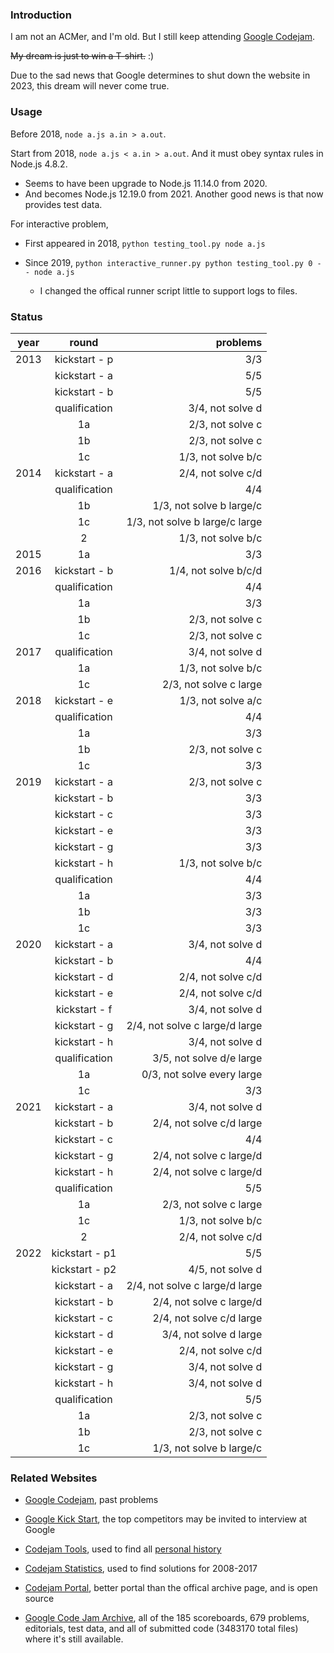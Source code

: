 ### Introduction

I am not an ACMer, and I'm old. But I still keep attending [Google Codejam](https://code.google.com/codejam/).

~~My dream is just to win a T-shirt.~~ :)

Due to the sad news that Google determines to shut down the website in 2023, this dream will never come true.

### Usage

Before 2018, `node a.js a.in > a.out`.

Start from 2018, `node a.js < a.in > a.out`. And it must obey syntax rules in Node.js 4.8.2.

  - Seems to have been upgrade to Node.js 11.14.0 from 2020.
  - And becomes Node.js 12.19.0 from 2021. Another good news is that now provides test data.

For interactive problem,

- First appeared in 2018, `python testing_tool.py node a.js`

- Since 2019, `python interactive_runner.py python testing_tool.py 0 -- node a.js`

  - I changed the offical runner script little to support logs to files.

### Status

| year | round         | problems                        |
| ---- |:-------------:| -------------------------------:|
| 2013 | kickstart - p | 3/3                             |
|      | kickstart - a | 5/5                             |
|      | kickstart - b | 5/5                             |
|      | qualification | 3/4, not solve d                |
|      | 1a            | 2/3, not solve c                |
|      | 1b            | 2/3, not solve c                |
|      | 1c            | 1/3, not solve b/c              |
| 2014 | kickstart - a | 2/4, not solve c/d              |
|      | qualification | 4/4                             |
|      | 1b            | 1/3, not solve b large/c        |
|      | 1c            | 1/3, not solve b large/c large  |
|      | 2             | 1/3, not solve b/c              |
| 2015 | 1a            | 3/3                             |
| 2016 | kickstart - b | 1/4, not solve b/c/d            |
|      | qualification | 4/4                             |
|      | 1a            | 3/3                             |
|      | 1b            | 2/3, not solve c                |
|      | 1c            | 2/3, not solve c                |
| 2017 | qualification | 3/4, not solve d                |
|      | 1a            | 1/3, not solve b/c              |
|      | 1c            | 2/3, not solve c large          |
| 2018 | kickstart - e | 1/3, not solve a/c              |
|      | qualification | 4/4                             |
|      | 1a            | 3/3                             |
|      | 1b            | 2/3, not solve c                |
|      | 1c            | 3/3                             |
| 2019 | kickstart - a | 2/3, not solve c                |
|      | kickstart - b | 3/3                             |
|      | kickstart - c | 3/3                             |
|      | kickstart - e | 3/3                             |
|      | kickstart - g | 3/3                             |
|      | kickstart - h | 1/3, not solve b/c              |
|      | qualification | 4/4                             |
|      | 1a            | 3/3                             |
|      | 1b            | 3/3                             |
|      | 1c            | 3/3                             |
| 2020 | kickstart - a | 3/4, not solve d                |
|      | kickstart - b | 4/4                             |
|      | kickstart - d | 2/4, not solve c/d              |
|      | kickstart - e | 2/4, not solve c/d              |
|      | kickstart - f | 3/4, not solve d                |
|      | kickstart - g | 2/4, not solve c large/d large  |
|      | kickstart - h | 3/4, not solve d                |
|      | qualification | 3/5, not solve d/e large        |
|      | 1a            | 0/3, not solve every large      |
|      | 1c            | 3/3                             |
| 2021 | kickstart - a | 3/4, not solve d                |
|      | kickstart - b | 2/4, not solve c/d large        |
|      | kickstart - c | 4/4                             |
|      | kickstart - g | 2/4, not solve c large/d        |
|      | kickstart - h | 2/4, not solve c large/d        |
|      | qualification | 5/5                             |
|      | 1a            | 2/3, not solve c large          |
|      | 1c            | 1/3, not solve b/c              |
|      | 2             | 2/4, not solve c/d              |
| 2022 | kickstart - p1| 5/5                             |
|      | kickstart - p2| 4/5, not solve d                |
|      | kickstart - a | 2/4, not solve c large/d large  |
|      | kickstart - b | 2/4, not solve c large/d        |
|      | kickstart - c | 2/4, not solve c/d large        |
|      | kickstart - d | 3/4, not solve d large          |
|      | kickstart - e | 2/4, not solve c/d              |
|      | kickstart - g | 3/4, not solve d                |
|      | kickstart - h | 3/4, not solve d                |
|      | qualification | 5/5                             |
|      | 1a            | 2/3, not solve c                |
|      | 1b            | 2/3, not solve c                |
|      | 1c            | 1/3, not solve b large/c        |

### Related Websites

- [Google Codejam](https://codingcompetitions.withgoogle.com/codejam/archive), past problems
- [Google Kick Start](http://g.co/kickstart), the top competitors may be invited to interview at Google

- [Codejam Tools](http://a2oj.com/CodeJamTools/), used to find all [personal history](http://a2oj.com/CodeJamTools/Contestant.jsp?Nickname=chinesedfan)
- [Codejam Statistics](https://www.go-hero.net/jam/), used to find solutions for 2008-2017
- [Codejam Portal](https://vstrimaitis.github.io/google_codejam_stats/#/), better portal than the offical archive page, and is open source
- [Google Code Jam Archive](https://zibada.guru/gcj/), all of the 185 scoreboards, 679 problems, editorials, test data, and all of submitted code (3483170 total files) where it's still available.
